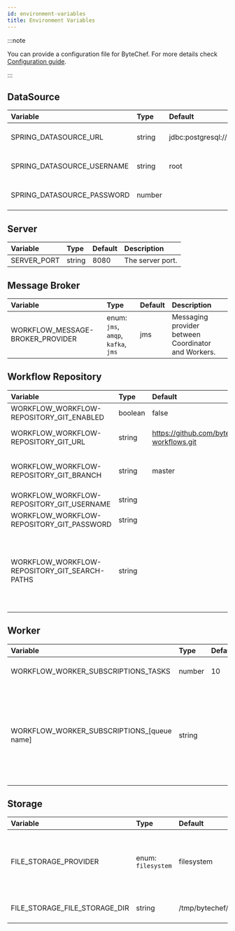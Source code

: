 ```yaml
---
id: environment-variables
title: Environment Variables
---
```


:::note

You can provide a configuration file for ByteChef. For more details check [Configuration guide](configuration.md#configuration-by-file).

:::

## DataSource

| Variable                                   | Type    | Default                                   | Description            |
|:-------------------------------------------|:--------|:------------------------------------------|:-----------------------|
| SPRING_DATASOURCE_URL                      | string  | jdbc:postgresql://localhost:5432/bytechef | The used database url. |
| SPRING_DATASOURCE_USERNAME                 | string  | root                                      | The database username. |
| SPRING_DATASOURCE_PASSWORD                 | number  |                                           | The database password. |

## Server

| Variable                                   | Type    | Default                                              | Description                            |
|:-------------------------------------------|:--------|:-----------------------------------------------------|:---------------------------------------|
| SERVER_PORT                                | string  | 8080                                                 | The server port.                       |

## Message Broker

| Variable                                   | Type                                | Default                                              | Description                                          |
|:-------------------------------------------|:------------------------------------|:-----------------------------------------------------|:-----------------------------------------------------|
| WORKFLOW_MESSAGE-BROKER_PROVIDER              | enum: `jms`, `amqp`, `kafka`, `jms` | jms  | Messaging provider between Coordinator and Workers.

## Workflow Repository

| Variable                                   | Type    | Default                                              | Description                                                                         |
|:-------------------------------------------|:--------|:-----------------------------------------------------|:------------------------------------------------------------------------------------|
| WORKFLOW_WORKFLOW-REPOSITORY_GIT_ENABLED      | boolean | false                                                |                                                                                     |
| WORKFLOW_WORKFLOW-REPOSITORY_GIT_URL          | string  | https://github.com/bytechefhq/bytechef-workflows.git | The URL to the Git repository.                                                      |
| WORKFLOW_WORKFLOW-REPOSITORY_GIT_BRANCH       | string  | master                                               | The Git repository branch to use.                                                   |
| WORKFLOW_WORKFLOW-REPOSITORY_GIT_USERNAME     | string  |                                                      | The git username.                                                                   |
| WORKFLOW_WORKFLOW-REPOSITORY_GIT_PASSWORD     | string  |                                                      | The git password.                                                                   |
| WORKFLOW_WORKFLOW-REPOSITORY_GIT_SEARCH-PATHS | string  |                                                      | Comma-separated list of folders within the git repo that are scanned for workflows. |

## Worker

| Variable                                | Type   | Default | Description                                                                                                                                                                                                                                                                                                                                                                                                         |
|:----------------------------------------|:-------|:-------|:--------------------------------------------------------------------------------------------------------------------------------------------------------------------------------------------------------------------------------------------------------------------------------------------------------------------------------------------------------------------------------------------------------------------|
| WORKFLOW_WORKER_SUBSCRIPTIONS_TASKS        | number | 10     | When worker is enabled, subscribe to the default `tasks` queue with 10 concurrent consumers.                                                                                                                                                                                                                                                                                                                          |
| WORKFLOW_WORKER_SUBSCRIPTIONS_[queue name] | string |        | You may also route workflow tasks to other arbitrarily named task queues by specifying the "node" property on any given task. E.g. node: captions will route to the captions queue which a worker would subscribe to with `ATLAS_WORKER_SUBSCRIPTIONS_CAPTIONS`. Note: queue must be created before tasks can be routed to it. ByteChef will create the queue if it isn't already there when the worker bootstraps. |

## Storage

| Variable                             | Type   | Default             | Description                                                        |
|:-------------------------------------|:-------|:--------------------|:-------------------------------------------------------------------|
| FILE_STORAGE_PROVIDER         | enum: `filesystem` | filesystem                | The environment for storing files used during workflow executions. |
| FILE_STORAGE_FILE_STORAGE_DIR | string | /tmp/bytechef/files | The path to directory for storing files.                           |
